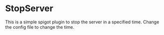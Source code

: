 # StopServer

This is a simple spigot plugin to stop the server in a specified time. Change the config file to change the time.